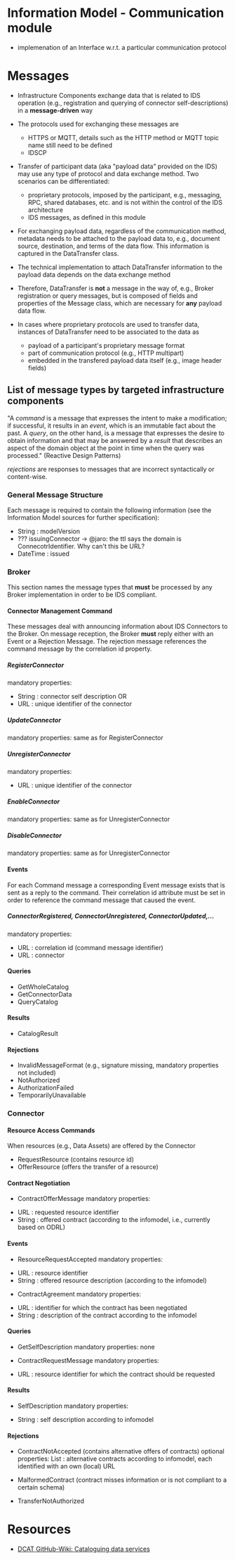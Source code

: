 # Information Model - Communication module
- implemenation of an Interface w.r.t. a particular communication protocol

# Messages

- Infrastructure Components exchange data that is related to IDS operation (e.g., registration and querying of connector self-descriptions)
in a **message-driven** way

- The protocols used for exchanging these messages are
    - HTTPS or MQTT, details such as the HTTP method or MQTT topic name still need to be defined
    - IDSCP 

- Transfer of participant data (aka "payload data" provided on the IDS) may use any type of protocol and data exchange method. Two scenarios can be differentiated:
    - proprietary protocols, imposed by the participant, e.g., messaging, RPC, shared databases, etc. and is not within the control of the IDS architecture
    - IDS messages, as defined in this module 

- For exchanging payload data, regardless of the communication method, metadata needs to be attached to the payload data to, e.g.,
document source, destination, and terms of the data flow. This information is captured in the DataTransfer class.

- The technical implementation to attach DataTransfer information to the payload data depends on the data exchange method

- Therefore, DataTransfer is **not** a message in the way of, e.g., Broker registration or query messages, but is composed of fields
and properties of the Message class, which are necessary for **any** payload data flow.  

- In cases where proprietary protocols are used to transfer data, instances of DataTransfer need to be associated to the data as 
    - payload of a participant's proprietary message format
    - part of communication protocol (e.g., HTTP multipart)
    - embedded in the transfered payload data itself (e.g., image header fields)   

## List of message types by targeted infrastructure components 

"A _command_ is a message that expresses the intent to make a modification; if successful, it
results in an _event_, which is an immutable fact about the past. A _query_, on the other hand,
is a message that expresses the desire to obtain information and that may be answered
by a _result_ that describes an aspect of the domain object at the point in time when the
query was processed." (Reactive Design Patterns)

_rejections_ are responses to messages that are incorrect syntactically or content-wise. 

### General Message Structure

Each message is required to contain the following information (see the Information Model sources for further specification):
* String : modelVersion
* ??? issuingConnector -> @jaro: the ttl says the domain is ConnecotrIdentifier. Why can't this be URL?
* DateTime : issued

### Broker

This section names the message types that **must** be processed by any Broker implementation in order to be IDS compliant.

#### Connector Management Command

These messages deal with announcing information about IDS Connectors to the Broker. On message reception, the Broker **must** 
reply either with an Event or a Rejection Message. The rejection message references the command message by the correlation
id property. 

##### RegisterConnector
mandatory properties:
* String : connector self description 
OR
* URL : unique identifier of the connector 

##### UpdateConnector
mandatory properties: same as for RegisterConnector

##### UnregisterConnector
mandatory properties:
* URL : unique identifier of the connector

##### EnableConnector
mandatory properties: same as for UnregisterConnector

##### DisableConnector
mandatory properties: same as for UnregisterConnector

#### Events

For each Command message a corresponding Event message exists that is sent as a reply to the command. Their correlation 
id attribute must be set in order to reference the command message that caused the event. 

##### ConnectorRegistered, ConnectorUnregistered, ConnectorUpdated,...
mandatory properties:
* URL : correlation id (command message identifier)
* URL : connector 

#### Queries 

- GetWholeCatalog
- GetConnectorData
- QueryCatalog

#### Results

- CatalogResult

#### Rejections

- InvalidMessageFormat (e.g., signature missing, mandatory properties not included)
- NotAuthorized
- AuthorizationFailed
- TemporarilyUnavailable

### Connector

#### Resource Access Commands

When resources (e.g., Data Assets) are offered by the Connector 

- RequestResource (contains resource id)
- OfferResource (offers the transfer of a resource)

#### Contract Negotiation

- ContractOfferMessage
mandatory properties:
* URL : requested resource identifier
* String : offered contract (according to the infomodel, i.e., currently based on ODRL) 

#### Events

- ResourceRequestAccepted
mandatory properties:
* URL : resource identifier
* String : offered resource description (according to the infomodel) 

- ContractAgreement
mandatory properties:
* URL : identifier for which the contract has been negotiated
* String : description of the contract according to the infomodel

#### Queries

- GetSelfDescription
mandatory properties: none

- ContractRequestMessage
mandatory properties:
* URL : resource identifier for which the contract should be requested

#### Results

- SelfDescription
mandatory properties:
* String : self description according to infomodel


#### Rejections

- ContractNotAccepted (contains alternative offers of contracts)
optional properties:
List<String> : alternative contracts according to infomodel, each identified with an own (local) URL

- MalformedContract (contract misses information or is not compliant to a certain schema)
- TransferNotAuthorized

# Resources
- [DCAT GitHub-Wiki: Cataloguing data services](https://github.com/w3c/dxwg/wiki/Cataloguing-data-services)

